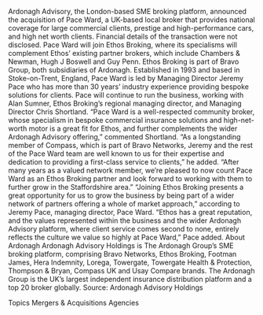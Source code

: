 Ardonagh Advisory, the London-based SME broking platform, announced the acquisition of Pace Ward, a UK-based local broker that provides national coverage for large commercial clients, prestige and high-performance cars, and high net worth clients.
Financial details of the transaction were not disclosed.
Pace Ward will join Ethos Broking, where its specialisms will complement Ethos’ existing partner brokers, which include Chambers & Newman, Hugh J Boswell and Guy Penn. Ethos Broking is part of Bravo Group, both subsidiaries of Ardonagh.
Established in 1993 and based in Stoke-on-Trent, England, Pace Ward is led by Managing Director Jeremy Pace who has more than 30 years’ industry experience providing bespoke solutions for clients.
Pace will continue to run the business, working with Alan Sumner, Ethos Broking’s regional managing director, and Managing Director Chris Shortland.
“Pace Ward is a well-respected community broker, whose specialism in bespoke commercial insurance solutions and high-net-worth motor is a great fit for Ethos, and further complements the wider Ardonagh Advisory offering,” commented Shortland.
“As a longstanding member of Compass, which is part of Bravo Networks, Jeremy and the rest of the Pace Ward team are well known to us for their expertise and dedication to providing a first-class service to clients,” he added. “After many years as a valued network member, we’re pleased to now count Pace Ward as an Ethos Broking partner and look forward to working with them to further grow in the Staffordshire area.”
“Joining Ethos Broking presents a great opportunity for us to grow the business by being part of a wider network of partners offering a whole of market approach,” according to Jeremy Pace, managing director, Pace Ward.
“Ethos has a great reputation, and the values represented within the business and the wider Ardonagh Advisory platform, where client service comes second to none, entirely reflects the culture we value so highly at Pace Ward,” Pace added.
About Ardonagh
Ardonagh Advisory Holdings is The Ardonagh Group’s SME broking platform, comprising Bravo Networks, Ethos Broking, Footman James, Hera Indemnity, Lorega, Towergate, Towergate Health & Protection, Thompson & Bryan, Compass UK and Usay Compare brands. The Ardonagh Group is the UK’s largest independent insurance distribution platform and a top 20 broker globally.
Source: Ardonagh Advisory Holdings

Topics
Mergers & Acquisitions
Agencies
